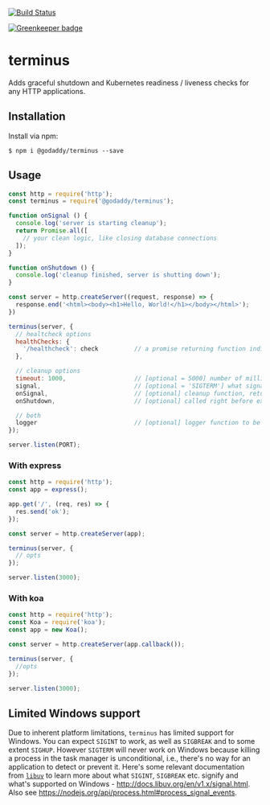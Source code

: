 [![Build Status](https://travis-ci.org/godaddy/terminus.svg?branch=master)](https://travis-ci.org/godaddy/terminus)

[![Greenkeeper badge](https://badges.greenkeeper.io/godaddy/terminus.svg)](https://greenkeeper.io/)

# terminus

Adds graceful shutdown and Kubernetes readiness / liveness checks for any HTTP applications.

## Installation

Install via npm:

```console
$ npm i @godaddy/terminus --save
```

## Usage

```javascript
const http = require('http');
const terminus = require('@godaddy/terminus');

function onSignal () {
  console.log('server is starting cleanup');
  return Promise.all([
    // your clean logic, like closing database connections
  ]);
}

function onShutdown () {
  console.log('cleanup finished, server is shutting down');
}

const server = http.createServer((request, response) => {
  response.end('<html><body><h1>Hello, World!</h1></body></html>');
})

terminus(server, {
  // healtcheck options
  healthChecks: {
    '/healthcheck': check          // a promise returning function indicating service health
  },

  // cleanup options
  timeout: 1000,                   // [optional = 5000] number of milliseconds before forcefull exiting
  signal,                          // [optional = 'SIGTERM'] what signal to listen for relative to shutdown
  onSignal,                        // [optional] cleanup function, returning a promise (used to be onSigterm)
  onShutdown,                      // [optional] called right before exiting

  // both
  logger                           // [optional] logger function to be called with errors
});

server.listen(PORT);
```

### With express

```javascript
const http = require('http');
const app = express();

app.get('/', (req, res) => {
  res.send('ok');
});

const server = http.createServer(app);

terminus(server, {
  // opts
});

server.listen(3000);
```

### With koa

```javascript
const http = require('http');
const Koa = require('koa');
const app = new Koa();

const server = http.createServer(app.callback());

terminus(server, {
  //opts
});

server.listen(3000);
```

## Limited Windows support

Due to inherent platform limitations, `terminus` has limited support for Windows.
You can expect `SIGINT` to work, as well as `SIGBREAK` and to some extent `SIGHUP`.
However `SIGTERM` will never work on Windows because killing a process in the task manager is unconditional, i.e., there's no way for an application to detect or prevent it.
Here's some relevant documentation from [`libuv`](https://github.com/libuv/libuv) to learn more about what `SIGINT`, `SIGBREAK` etc. signify and what's supported on Windows - http://docs.libuv.org/en/v1.x/signal.html.
Also see https://nodejs.org/api/process.html#process_signal_events.
